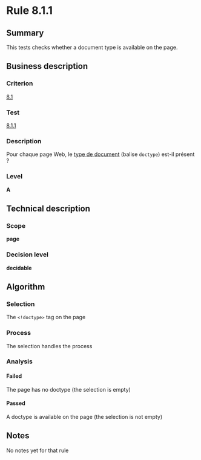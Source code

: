 # Rule 8.1.1
## Summary

This tests checks whether a document type is available on the page.

## Business description

### Criterion

[8.1](http://references.modernisation.gouv.fr/referentiel-technique-0#crit-8-1)

### Test

[8.1.1](http://references.modernisation.gouv.fr/referentiel-technique-0#test-8-1-1)

### Description

Pour chaque page Web, le <a href="http://references.modernisation.gouv.fr/referentiel-technique-0#mDTD">type de document</a> (balise `doctype`) est-il pr&eacute;sent ?

### Level

**A**

## Technical description

### Scope

**page**

### Decision level

**decidable**

## Algorithm

### Selection

The `<!doctype>` tag on the page

### Process

The selection handles the process

### Analysis

#### Failed

The page has no doctype (the selection is empty)

#### Passed

A doctype is available on the page (the selection is not empty)

## Notes

No notes yet for that rule
